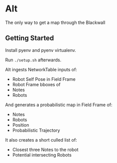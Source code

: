 # Alt
The only way to get a map through the Blackwall

## Getting Started

Install pyenv and pyenv virtualenv.

Run `./setup.sh` afterwards.

Alt ingests NetworkTable inputs of:
* Robot Self Pose in Field Frame
* Robot Frame bboxes of
 * Notes
 * Robots

And generates a probabilistic map in Field Frame of:
* Notes
* Robots
 * Position
 * Probabilistic Trajectory

It also creates a short culled list of:
* Closest three Notes to the robot
* Potential intersecting Robots
